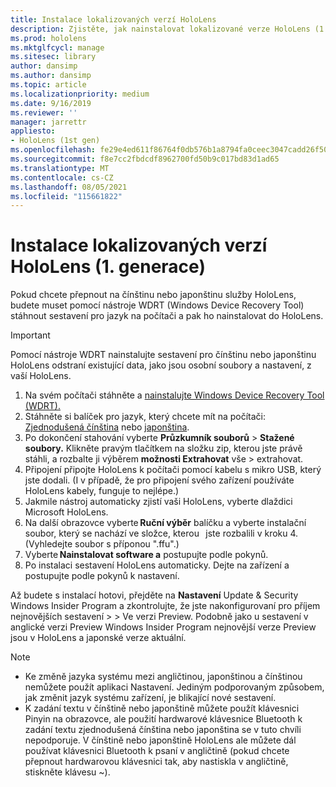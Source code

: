 ```yaml
---
title: Instalace lokalizovaných verzí HoloLens
description: Zjistěte, jak nainstalovat lokalizované verze HoloLens (1. generace), včetně čínštiny a japonštiny.
ms.prod: hololens
ms.mktglfcycl: manage
ms.sitesec: library
author: dansimp
ms.author: dansimp
ms.topic: article
ms.localizationpriority: medium
ms.date: 9/16/2019
ms.reviewer: ''
manager: jarrettr
appliesto:
- HoloLens (1st gen)
ms.openlocfilehash: fe29e4ed611f86764f0db576b1a8794fa0ceec3047cadd26f502209faadea8b0
ms.sourcegitcommit: f8e7cc2fbdcdf8962700fd50b9c017bd83d1ad65
ms.translationtype: MT
ms.contentlocale: cs-CZ
ms.lasthandoff: 08/05/2021
ms.locfileid: "115661822"
---
```

# <a name="install-localized-versions-of-hololens-1st-gen"></a>Instalace lokalizovaných verzí HoloLens (1. generace)

Pokud chcete přepnout na čínštinu nebo japonštinu služby HoloLens, budete muset pomocí nástroje WDRT (Windows Device Recovery Tool) stáhnout sestavení pro jazyk na počítači a pak ho nainstalovat do HoloLens.

> [!IMPORTANT]
> Pomocí nástroje WDRT nainstalujte sestavení pro čínštinu nebo japonštinu HoloLens odstraní existující data, jako jsou osobní soubory a nastavení, z vaší HoloLens. 

1. Na svém počítači stáhněte a [nainstalujte Windows Device Recovery Tool (WDRT).](https://support.microsoft.com/help/12379)
1. Stáhněte si balíček pro jazyk, který chcete mít na počítači:  [Zjednodušená čínština](https://aka.ms/hololensdownload-ch) nebo [japonština](https://aka.ms/hololensdownload-jp).
1. Po dokončení stahování vyberte **Průzkumník souborů**  >  **Stažené soubory.** Klikněte pravým tlačítkem na složku zip, kterou jste právě stáhli, a rozbalte ji výběrem **možnosti Extrahovat** vše  >   extrahovat.
1. Připojení připojte HoloLens k počítači pomocí kabelu s mikro USB, který jste dodali. (I v případě, že pro připojení svého zařízení používáte HoloLens kabely, funguje to nejlépe.)
1. Jakmile nástroj automaticky zjistí vaši HoloLens, vyberte dlaždici Microsoft HoloLens.
1. Na další obrazovce vyberte **Ruční výběr** balíčku a vyberte instalační soubor, který se nachází ve složce, kterou   jste rozbalili v kroku 4. (Vyhledejte soubor s příponou ".ffu".) 
1. Vyberte **Nainstalovat software a** postupujte podle pokynů. 
1. Po instalaci sestavení HoloLens automaticky. Dejte na zařízení a postupujte podle pokynů k nastavení. 

Až budete s instalací hotovi, přejděte na **Nastavení** Update & Security Windows Insider Program a zkontrolujte, že jste nakonfigurovaní pro příjem nejnovějších sestavení  >    >  Ve verzi Preview. Podobně jako u sestavení v anglické verzi Preview Windows Insider Program nejnovější verze Preview jsou v HoloLens a japonské verze aktuální.

> [!NOTE]
>  
> - Ke změně jazyka systému mezi angličtinou, japonštinou a čínštinou nemůžete použít aplikaci Nastavení. Jediným podporovaným způsobem, jak změnit jazyk systému zařízení, je blikající nové sestavení.
> - K zadání textu v čínštině nebo japonštině můžete použít klávesnici Pinyin na obrazovce, ale použití hardwarové klávesnice Bluetooth k zadání textu zjednodušená čínština nebo japonština se v tuto chvíli nepodporuje.  V čínštině nebo japonštině HoloLens ale můžete dál používat klávesnici Bluetooth k psaní v angličtině (pokud chcete přepnout hardwarovou klávesnici tak, aby nastiskla v angličtině, stiskněte klávesu ~).
